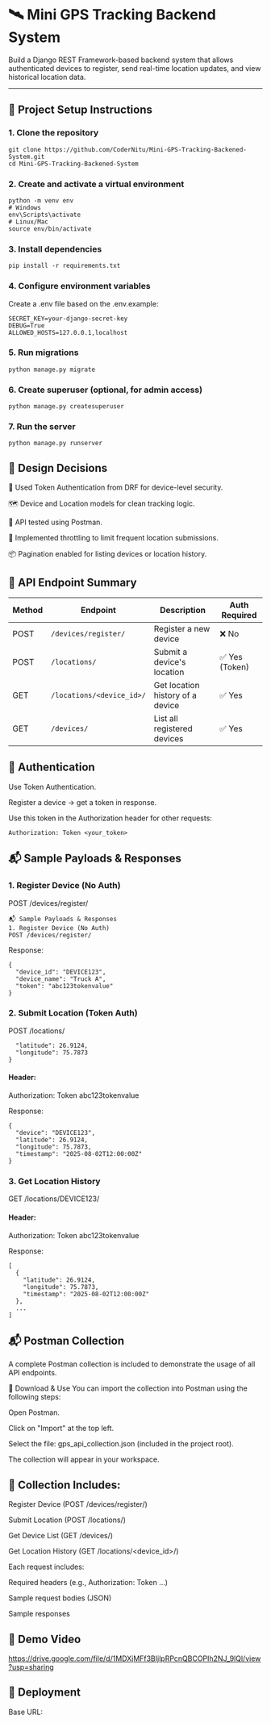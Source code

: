 # 🛰️ Mini GPS Tracking Backend System

Build a Django REST Framework-based backend system that allows authenticated devices to register, send real-time location updates, and view historical location data.

---

## 🚀 Project Setup Instructions

### 1. Clone the repository

```
git clone https://github.com/CoderNitu/Mini-GPS-Tracking-Backened-System.git
cd Mini-GPS-Tracking-Backened-System

```

### 2. Create and activate a virtual environment

```
python -m venv env
# Windows
env\Scripts\activate
# Linux/Mac
source env/bin/activate
```
### 3.  Install dependencies

```
pip install -r requirements.txt
```
### 4. Configure environment variables
Create a .env file based on the .env.example:

```
SECRET_KEY=your-django-secret-key
DEBUG=True
ALLOWED_HOSTS=127.0.0.1,localhost
```

### 5. Run migrations

```
python manage.py migrate
```
### 6.  Create superuser (optional, for admin access)

```
python manage.py createsuperuser
```
### 7. Run the server

```
python manage.py runserver
```

## 🧠 Design Decisions

🔐 Used Token Authentication from DRF for device-level security.

🗺️ Device and Location models for clean tracking logic.

🧪 API tested using Postman.

🔄 Implemented throttling to limit frequent location submissions.

📦 Pagination enabled for listing devices or location history.

## 📡 API Endpoint Summary

| Method | Endpoint                  | Description                      | Auth Required |
| ------ | ------------------------- | -------------------------------- | ------------- |
| POST   | `/devices/register/`      | Register a new device            | ❌ No          |
| POST   | `/locations/`             | Submit a device's location       | ✅ Yes (Token) |
| GET    | `/locations/<device_id>/` | Get location history of a device | ✅ Yes         |
| GET    | `/devices/`               | List all registered devices      | ✅ Yes         |

## 🔐 Authentication

Use Token Authentication.

Register a device → get a token in response.

Use this token in the Authorization header for other requests:

```
Authorization: Token <your_token>
```

## 📬 Sample Payloads & Responses

### 1. Register Device (No Auth)
POST /devices/register/

```
📬 Sample Payloads & Responses
1. Register Device (No Auth)
POST /devices/register/
```
Response:

```
{
  "device_id": "DEVICE123",
  "device_name": "Truck A",
  "token": "abc123tokenvalue"
}
```
### 2. Submit Location (Token Auth)
POST /locations/

```{
  "latitude": 26.9124,
  "longitude": 75.7873
}
```
#### Header:
Authorization: Token abc123tokenvalue

Response:

```
{
  "device": "DEVICE123",
  "latitude": 26.9124,
  "longitude": 75.7873,
  "timestamp": "2025-08-02T12:00:00Z"
}
```

### 3. Get Location History
GET /locations/DEVICE123/

#### Header:
Authorization: Token abc123tokenvalue

Response:

```
[
  {
    "latitude": 26.9124,
    "longitude": 75.7873,
    "timestamp": "2025-08-02T12:00:00Z"
  },
  ...
]
```
## 📬 Postman Collection
A complete Postman collection is included to demonstrate the usage of all API endpoints.

🔗 Download & Use
You can import the collection into Postman using the following steps:

Open Postman.

Click on "Import" at the top left.

Select the file:
gps_api_collection.json (included in the project root).

The collection will appear in your workspace.

## 📁 Collection Includes:

Register Device (POST /devices/register/)

Submit Location (POST /locations/)

Get Device List (GET /devices/)

Get Location History (GET /locations/<device_id>/)

Each request includes:

Required headers (e.g., Authorization: Token ...)

Sample request bodies (JSON)

Sample responses

## 🎥 Demo Video

https://drive.google.com/file/d/1MDXjMFf3BIjlpRPcnQBCOPIh2NJ_9lQl/view?usp=sharing

## 🚀 Deployment

Base URL: 

